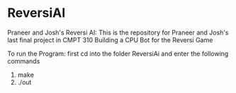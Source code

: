 # ReversiAI
Praneer and Josh's Reversi AI:
This is the repository for Praneer and Josh's last final project in CMPT 310
Building a CPU Bot for the Reversi Game

To run the Program: 
first cd into the folder ReversiAi and enter the following commands

1. make
2. ./out

